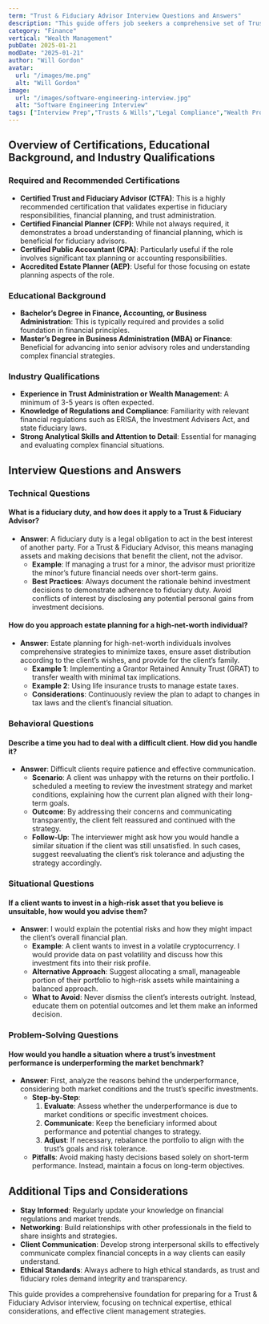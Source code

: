 ```yaml
---
term: "Trust & Fiduciary Advisor Interview Questions and Answers"
description: "This guide offers job seekers a comprehensive set of Trust & Fiduciary Advisor interview questions and answers, equipping them with insights into key topics such as client relationship management, regulatory compliance, and estate planning. Candidates will learn how to articulate their expertise in managing trusts, understanding fiduciary responsibilities, and demonstrating ethical decision-making, enhancing their readiness to impress potential employers."
category: "Finance"
vertical: "Wealth Management"
pubDate: 2025-01-21
modDate: "2025-01-21"
author: "Will Gordon"
avatar: 
  url: "/images/me.png"
  alt: "Will Gordon"
image:
  url: "/images/software-engineering-interview.jpg"
  alt: "Software Engineering Interview"
tags: ["Interview Prep","Trusts & Wills","Legal Compliance","Wealth Protection"]
---
```


## Overview of Certifications, Educational Background, and Industry Qualifications

### Required and Recommended Certifications
- **Certified Trust and Fiduciary Advisor (CTFA)**: This is a highly recommended certification that validates expertise in fiduciary responsibilities, financial planning, and trust administration.
- **Certified Financial Planner (CFP)**: While not always required, it demonstrates a broad understanding of financial planning, which is beneficial for fiduciary advisors.
- **Certified Public Accountant (CPA)**: Particularly useful if the role involves significant tax planning or accounting responsibilities.
- **Accredited Estate Planner (AEP)**: Useful for those focusing on estate planning aspects of the role.

### Educational Background
- **Bachelor’s Degree in Finance, Accounting, or Business Administration**: This is typically required and provides a solid foundation in financial principles.
- **Master’s Degree in Business Administration (MBA) or Finance**: Beneficial for advancing into senior advisory roles and understanding complex financial strategies.

### Industry Qualifications
- **Experience in Trust Administration or Wealth Management**: A minimum of 3-5 years is often expected.
- **Knowledge of Regulations and Compliance**: Familiarity with relevant financial regulations such as ERISA, the Investment Advisers Act, and state fiduciary laws.
- **Strong Analytical Skills and Attention to Detail**: Essential for managing and evaluating complex financial situations.

## Interview Questions and Answers

### Technical Questions

#### What is a fiduciary duty, and how does it apply to a Trust & Fiduciary Advisor?
- **Answer**: A fiduciary duty is a legal obligation to act in the best interest of another party. For a Trust & Fiduciary Advisor, this means managing assets and making decisions that benefit the client, not the advisor. 
  - **Example**: If managing a trust for a minor, the advisor must prioritize the minor’s future financial needs over short-term gains.
  - **Best Practices**: Always document the rationale behind investment decisions to demonstrate adherence to fiduciary duty. Avoid conflicts of interest by disclosing any potential personal gains from investment decisions.

#### How do you approach estate planning for a high-net-worth individual?
- **Answer**: Estate planning for high-net-worth individuals involves comprehensive strategies to minimize taxes, ensure asset distribution according to the client’s wishes, and provide for the client’s family.
  - **Example 1**: Implementing a Grantor Retained Annuity Trust (GRAT) to transfer wealth with minimal tax implications.
  - **Example 2**: Using life insurance trusts to manage estate taxes.
  - **Considerations**: Continuously review the plan to adapt to changes in tax laws and the client’s financial situation.

### Behavioral Questions

#### Describe a time you had to deal with a difficult client. How did you handle it?
- **Answer**: Difficult clients require patience and effective communication. 
  - **Scenario**: A client was unhappy with the returns on their portfolio. I scheduled a meeting to review the investment strategy and market conditions, explaining how the current plan aligned with their long-term goals.
  - **Outcome**: By addressing their concerns and communicating transparently, the client felt reassured and continued with the strategy.
  - **Follow-Up**: The interviewer might ask how you would handle a similar situation if the client was still unsatisfied. In such cases, suggest reevaluating the client’s risk tolerance and adjusting the strategy accordingly.

### Situational Questions

#### If a client wants to invest in a high-risk asset that you believe is unsuitable, how would you advise them?
- **Answer**: I would explain the potential risks and how they might impact the client’s overall financial plan.
  - **Example**: A client wants to invest in a volatile cryptocurrency. I would provide data on past volatility and discuss how this investment fits into their risk profile.
  - **Alternative Approach**: Suggest allocating a small, manageable portion of their portfolio to high-risk assets while maintaining a balanced approach.
  - **What to Avoid**: Never dismiss the client’s interests outright. Instead, educate them on potential outcomes and let them make an informed decision.

### Problem-Solving Questions

#### How would you handle a situation where a trust’s investment performance is underperforming the market benchmark?
- **Answer**: First, analyze the reasons behind the underperformance, considering both market conditions and the trust’s specific investments.
  - **Step-by-Step**:
    1. **Evaluate**: Assess whether the underperformance is due to market conditions or specific investment choices.
    2. **Communicate**: Keep the beneficiary informed about performance and potential changes to strategy.
    3. **Adjust**: If necessary, rebalance the portfolio to align with the trust’s goals and risk tolerance.
  - **Pitfalls**: Avoid making hasty decisions based solely on short-term performance. Instead, maintain a focus on long-term objectives.

## Additional Tips and Considerations
- **Stay Informed**: Regularly update your knowledge on financial regulations and market trends.
- **Networking**: Build relationships with other professionals in the field to share insights and strategies.
- **Client Communication**: Develop strong interpersonal skills to effectively communicate complex financial concepts in a way clients can easily understand.
- **Ethical Standards**: Always adhere to high ethical standards, as trust and fiduciary roles demand integrity and transparency.

This guide provides a comprehensive foundation for preparing for a Trust & Fiduciary Advisor interview, focusing on technical expertise, ethical considerations, and effective client management strategies.